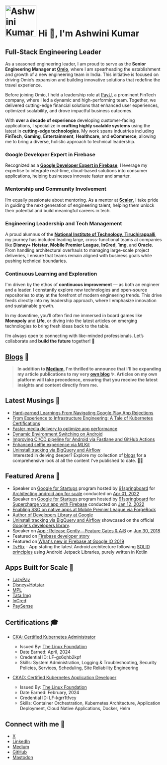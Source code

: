 # <img src="https://github.com/reactivedroid.png" width="100px;" height="100px;" alt="Ashwini Kumar" /> Hi 👋,  I'm Ashwini Kumar
## Full-Stack Engineering Leader

As a seasoned engineering leader, I am proud to serve as the **Senior Engineering Manager at [Omio](https://www.omio.com/)**, where I am spearheading the establishment and growth of a new engineering team in India. This initiative is focused on driving Omio’s expansion and building innovative solutions that redefine the travel experience.

Before joining Omio, I held a leadership role at [PayU](https://lazypay.in), a prominent FinTech company, where I led a dynamic and high-performing team. Together, we delivered cutting-edge financial solutions that enhanced user experiences, optimized scalability, and drove impactful business outcomes.

With **over a decade of experience** developing customer-facing applications, I specialize in **crafting highly scalable systems** using the latest in **cutting-edge technologies**. My work spans industries including **FinTech**, **Gaming**, **Entertainment**, **Healthcare**, and **eCommerce**, allowing me to bring a diverse, holistic approach to technical leadership.

### **Google Developer Expert in Firebase**
Recognized as a **[Google Developer Expert in Firebase](https://developers.google.com/community/experts/directory?text=Ashwini%20Kumar)**, I leverage my expertise to integrate real-time, cloud-based solutions into consumer applications, helping businesses innovate faster and smarter.

### **Mentorship and Community Involvement**
I’m equally passionate about mentoring. As a mentor at **[Scaler](https://www.scaler.com/)**, I take pride in guiding the next generation of engineering talent, helping them unlock their potential and build meaningful careers in tech.

### **Engineering Leadership and Tech Management**
A proud alumnus of the **[National Institute of Technology, Tiruchirappalli](https://www.nitt.edu/)**, my journey has included leading large, cross-functional teams at companies like **Disney+ Hotstar**, **Mobile Premier League**, **InCred**, **1mg**, and **Oracle**. From handling architectural overhauls to managing large-scale project deliveries, I ensure that teams remain aligned with business goals while pushing technical boundaries.

### **Continuous Learning and Exploration**
I'm driven by the ethos of **continuous improvement** — as both an engineer and a leader. I constantly explore new technologies and open-source repositories to stay at the forefront of modern engineering trends. This drive feeds directly into my leadership approach, where I emphasize innovation and sustainable growth.

In my downtime, you'll often find me immersed in board games like **Monopoly** and **Life**, or diving into the latest articles on emerging technologies to bring fresh ideas back to the table. 

I’m always open to connecting with like-minded professionals. Let’s collaborate and **build the future** together! 🚀

## [Blogs](https://blogs.reactivedroid.com/) 📓

> **In addition to [Medium](https://medium.com/@reactivedroid), I'm thrilled to announce that I'll be expanding my article publications to my very [own blog](https://blogs.reactivedroid.com/) ✨. Articles on my own platform will take precedence, ensuring that you receive the latest insights and content directly from me.**

## Latest Musings 📝

* [Hard-earned Learnings From Navigating Google Play App Rejections](https://blogs.reactivedroid.com/hard-earned-learnings-from-navigating-google-play-app-rejections) 
* [From Experience to Infrastructure Engineering: A Tale of Kubernetes Certifications](https://blogs.reactivedroid.com/from-experience-to-infrastructure-engineering-a-tale-of-kubernetes-certifications)
* [Faster media delivery to optimize app performance](https://blogs.reactivedroid.com/faster-media-delivery-to-optimize-app-performance-e09ce96c9757)
* [Dynamic Environment Switching on Android](https://blogs.reactivedroid.com/dynamic-environment-switching-on-android-2048567e59c7)
* [Improving CI/CD pipeline for Android via Fastlane and GitHub Actions](https://blogs.reactivedroid.com/improving-ci-cd-pipeline-for-android-via-fastlane-and-github-actions-a635162d2c53)
* [Enhanced selfie experience via MLKit](https://blogs.reactivedroid.com/enhanced-selfie-experience-via-mlkit-ffc52017045b)
* [Uninstall tracking via BigQuery and Airflow](https://blogs.reactivedroid.com/uninstall-tracking-via-bigquery-and-airflow-40eb33d8bedc)                            
Interested in delving deeper? Explore my collection of [blogs](https://blogs.reactivedroid.com/) for a comprehensive look at all the content I've published to date. 🏃‍♂️

## Featured Arena 💫

* Speaker on [Google for Startups](https://startup.google.com/) program hosted by [91springboard](https://www.91springboard.com/) for [Architecting android app for scale](https://speakerdeck.com/reactivedroid/architecting-android-app-for-scale) conducted on [Apr 01, 2022](https://www.meetup.com/91springboardDelhi/events/284796996/)
* Speaker on [Google for Startups](https://startup.google.com/) program hosted by [91springboard](https://www.91springboard.com/) for [Supercharge your app with Firebase](https://speakerdeck.com/reactivedroid/supercharge-your-app-with-firebase) conducted on [Jan 12, 2022](https://www.meetup.com/91springboardDelhi/events/283115481/)
* [Enabling SSO on native apps at Mobile Premier League via ForgeRock](https://www.forgerock.com/blog/mobile-premier-league-implements-forgerock-support-growth-85-million-customers-worldwide-and-0)
* [Author of Developers Library at Google](https://devlibrary.withgoogle.com/authors/reactivedroid)
* [Uninstall tracking via BigQuery and Airflow](https://medium.com/incred-tech-blog/uninstall-tracking-via-bigquery-and-airflow-40eb33d8bedc) showcased on the official [Google's developers library](https://devlibrary.withgoogle.com/products/firebase).  
* Speaker on [App : Release Gently — Feature Gates & A:B](https://speakerdeck.com/reactivedroid/b) on [Jun 30, 2018](https://www.meetup.com/blrdroid/events/251716069/)
* Featured on [Firebase developer story](https://www.youtube.com/watch?v=LZUlPUsmd_w)
* Featured on [What's new in Firebase at Google IO 2019](https://www.youtube.com/watch?v=x8qTEMkZCPs)
* [TvFlix](https://github.com/reactivedroid/TvFlix) - App stating the latest Android architecture following [SOLID principles](https://en.wikipedia.org/wiki/SOLID) using Android Jetpack Libraries, purely written in Kotlin

## Apps Built for Scale 🚀

* [LazyPay](https://play.google.com/store/apps/details?id=com.citrus.citruspay)
* [Disney+Hotstar](https://play.google.com/store/apps/details?id=in.startv.hotstar)
* [MPL](https://www.mpl.live/)
* [Tata 1mg](https://play.google.com/store/apps/details?id=com.aranoah.healthkart.plus)
* [InCred](https://play.google.com/store/apps/details?id=com.incred.customer)
* [PaySense](https://play.google.com/store/apps/details?id=com.gopaysense.android.boost)

## Certifications 🎓

* [CKA: Certified Kubernetes Administrator](https://www.credly.com/badges/0b64e3b5-4948-4a6b-bb08-c88cbfc06adf)
   * Issued By: [The Linux Foundation](https://www.linuxfoundation.org/)
   * Date Earned: April, 2024
   * Credential ID: LF-gx6qhb2kpf
   * Skills: System Administration, Logging & Troubleshooting, Security Policies, Services, Scheduling, Site Reliability Engineering
     
* [CKAD: Certified Kubernetes Application Developer](https://www.credly.com/badges/58549c27-9e4d-49ba-8847-2667947d7df2)
   * Issued By: [The Linux Foundation](https://www.linuxfoundation.org/)
   * Date Earned: February, 2024
   * Credential ID: LF-kgrr1tfvcy
   * Skills: Container Orchestration, Kubernetes Architecture, Application Deployment, Cloud Native Applications, Docker, Helm

## Connect with me 🤝

* [X](https://twitter.com/reactivedroid)
* [LinkedIn](https://www.linkedin.com/in/reactivedroid/)
* [Medium](https://medium.com/@reactivedroid)
* [GitHub](https://github.com/reactivedroid)
* <a rel="me" href="https://hachyderm.io/@reactivedroid">Mastodon</a>
